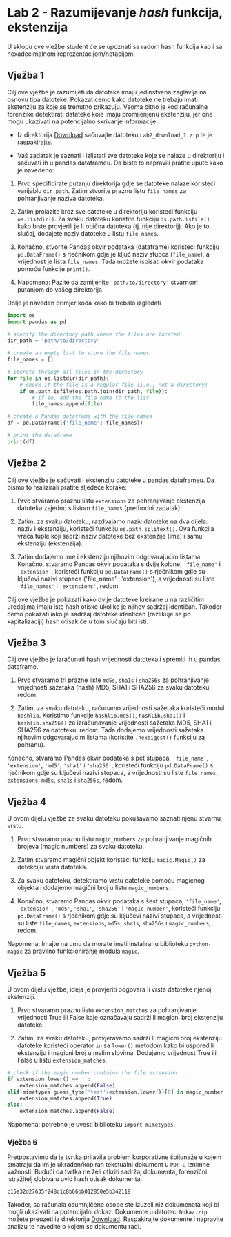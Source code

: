 # Lab 2 - Razumijevanje *hash* funkcija, ekstenzija 

U sklopu ove vježbe student će se upoznati sa radom hash funkcija kao i sa hexadecimalnom reprezentacijom/notacijom.

## Vježba 1

Cilj ove vježbe je razumijeti da datoteke imaju jedinstvena zaglavlja na osnovu tipa datoteke. Pokazat ćemo kako datoteke ne trebaju imati ekstenziju za koje se trenutno prikazuju. Veoma bitno je kod računalne forenzike detektirati datateke koje imaju promijenjenu ekstenziju, jer one mogu ukazivati na potencijalno skrivanje informacije.

- Iz direktorija [Download](Download) sačuvajte datoteku `Lab2_download_1.zip` te je raspakirajte.

- Vaš zadatak je saznati i izlistati sve datoteke koje se nalaze u direktoriju i sačuvati ih u pandas dataframeu. Da biste to napravili pratite upute kako je navedeno:

1. Prvo specificirate putanju direktorija gdje se datoteke nalaze koristeći varijablu `dir_path`. Zatim stvorite praznu listu `file_names` za pohranjivanje naziva datoteka.

2. Zatim prolazite kroz sve datoteke u direktoriju koristeći funkciju `os.listdir()`. Za svaku datoteku koristite funkciju `os.path.isfile()` kako biste provjerili je li obična datoteka (tj. nije direktorij). Ako je to slučaj, dodajete naziv datoteke u listu `file_names`.

3. Konačno, stvorite Pandas okvir podataka (dataframe) koristeći funkciju `pd.DataFrame()` s rječnikom gdje je ključ naziv stupca (`file_name`), a vrijednost je lista `file_names`. Tada možete ispisati okvir podataka pomoću funkcije `print()`.

3. Napomena: Pazite da zamijenite `'path/to/directory'` stvarnom putanjom do vašeg direktorija.

Dolje je naveden primjer koda kako bi trebalo izgledati

```python
import os
import pandas as pd

# specify the directory path where the files are located
dir_path = 'path/to/directory'

# create an empty list to store the file names
file_names = []

# iterate through all files in the directory
for file in os.listdir(dir_path):
    # check if the file is a regular file (i.e., not a directory)
    if os.path.isfile(os.path.join(dir_path, file)):
        # if so, add the file name to the list
        file_names.append(file)

# create a Pandas dataframe with the file names
df = pd.DataFrame({'file_name': file_names})

# print the dataframe
print(df)
```

## Vježba 2

Cilj ove vježbe je sačuvati i ekstenziju datoteke u pandas dataframeu. Da bismo to realizirali pratite sljedeće korake:

1. Prvo stvaramo praznu listu `extensions` za pohranjivanje ekstenzija datoteka zajedno s listom `file_names` (prethodni zadatak).

2. Zatim, za svaku datoteku, razdvajamo naziv datoteke na dva dijela: naziv i ekstenziju, koristeći funkciju `os.path.splitext()`. Ova funkcija vraća tuple koji sadrži naziv datoteke bez ekstenzije (ime) i samu ekstenziju (ekstenzija).

3. Zatim dodajemo ime i ekstenziju njihovim odgovarajućim listama. Konačno, stvaramo Pandas okvir podataka s dvije kolone, `'file_name'` i `'extension'`, koristeći funkciju `pd.DataFrame()` s rječnikom gdje su ključevi nazivi stupaca ('file\_name' i 'extension'), a vrijednosti su liste `'file_names'` i `'extensions'`, redom.

Cilj ove vježbe je pokazati kako dvije datoteke kreirane u na različitim uređajima imaju iste hash otiske ukoliko je njihov sadržaj identičan. Također ćemo pokazati iako je sadržaj datoteke identičan (razlikuje se po kapitalizaciji) hash otisak će u tom slučaju biti isti.

## Vježba 3

Cilj ove vježbe je izračunati hash vrijednosti datoteka i spremiti ih u pandas dataframe.

1. Prvo stvaramo tri prazne liste `md5s`, `sha1s` i `sha256s` za pohranjivanje vrijednosti sažetaka (hash) MD5, SHA1 i SHA256 za svaku datoteku, redom.

2. Zatim, za svaku datoteku, računamo vrijednosti sažetaka koristeći modul `hashlib`. Koristimo funkcije `hashlib.md5()`, `hashlib.sha1()` i `hashlib.sha256()` za izračunavanje vrijednosti sažetaka MD5, SHA1 i SHA256 za datoteku, redom. Tada dodajemo vrijednosti sažetaka njihovim odgovarajućim listama (koristite `.hexdigest()` funkciju za pohranu).

Konačno, stvaramo Pandas okvir podataka s pet stupaca, `'file_name'`, `'extension'`, `'md5'`, `'sha1'` i `'sha256'`, koristeći funkciju `pd.DataFrame()` s rječnikom gdje su ključevi nazivi stupaca, a vrijednosti su liste `file_names`, `extensions`, `md5s`, `sha1s` i `sha256s`, redom.

## Vježba 4

U ovom dijelu vježbe za svaku datoteku pokušavamo saznati njenu stvarnu vrstu.

1. Prvo stvaramo praznu listu `magic_numbers` za pohranjivanje magičnih brojeva (magic numbers) za svaku datoteku.

2. Zatim stvaramo magični objekt koristeći funkciju `magic.Magic()` za detekciju vrsta datoteka.

3. Za svaku datoteku, detektiramo vrstu datoteke pomoću magicnog objekta i dodajemo magični broj u listu `magic_numbers`.

4. Konačno, stvaramo Pandas okvir podataka s šest stupaca, `'file_name'`, `'extension'`, `'md5'`, `'sha1'`, `'sha256'` i `'magic_number'`, koristeći funkciju `pd.DataFrame()` s rječnikom gdje su ključevi nazivi stupaca, a vrijednosti su liste `file_names`, `extensions`, `md5s`, `sha1s`, `sha256s` i `magic_numbers`, redom.

Napomena: Imajte na umu da morate imati instaliranu biblioteku `python-magic` za pravilno funkcioniranje modula `magic`.

## Vježba 5

U ovom dijelu vježbe, ideja je provjeriti odgovara li vrsta datoteke njenoj ekstenziji.

1. Prvo stvaramo praznu listu `extension_matches` za pohranjivanje vrijednosti True ili False koje označavaju sadrži li magicni broj ekstenziju datoteke.

2. Zatim, za svaku datoteku, provjeravamo sadrži li magicni broj ekstenziju datoteke koristeći operator `in` sa `lower()` metodom kako bi usporedili ekstenziju i magicni broj u malim slovima. Dodajemo vrijednost True ili False u listu `extension_matches`.

```python
# check if the magic number contains the file extension
if extension.lower() == '':
    extension_matches.append(False)
elif mimetypes.guess_type('test'+extension.lower())[0] in magic_number.lower():
    extension_matches.append(True)
else:
    extension_matches.append(False)
```

Napomena: potrebno je uvesti biblioteku `import mimetypes`.

### Vježba 6

Pretpostavimo da je tvrtka prijavila problem korporativne špijunaže u kojem smatraju da im je ukraden/kopiran tekstualni dokument u `PDF-u` iznimne važnosti. Budući da tvrtka ne želi otkriti sadržaj dokumenta, forenzični istražitelj dobiva u uvid hash otisak dokumenta:

`c15e32d27635f248c1c8b66bb012850e5b342119`

Također, sa računala osumnjičene osobe ste izuzeli niz dokumenata koji bi mogli ukazivati na potencijalni dokaz. Dokumente u datoteci `Dokaz.zip` možete preuzeti iz direktorija [Download](Download). Raspakirajte dokumente i napravite analizu te navedite o kojem se dokumentu radi.

